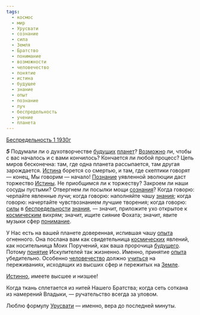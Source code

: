 ```yaml
---
tags:
  - космос
  - мир
  - Урусвати
  - сознание
  - сила
  - Земля
  - Братство
  - понимание
  - возможности
  - человечество
  - понятие
  - истина
  - будущее
  - знание
  - опыт
  - познание
  - луч
  - беспредельность
  - учение
  - планета
---
```


[Беспредельность 1 1930г](https://127.0.0.1:4002/agni/1930)

___5___
Подумали ли о духотворчестве [будущих](../../../tags/#будущее) [планет](../../../tags/#планета)? [Возможно](../../../tags/#возможности) ли, чтобы с вас началось и с вами кончилось? Кончается ли любой процесс? Цепь миров бесконечна: там, где одна планета рассыпается, там другая зарождается. [Истина](../../../tags/#истина) борется со смертью, и там, где скептики говорят — конец, Мы говорим — начало! [Познание](../../../tags/#познание) уявленной эволюции даст торжество [Истины](../../../tags/#истина). Не приобщимся ли к торжеству? Закроем ли наши сосуды пустыми? Отвергнем ли посылки мощи [сознания](../../../tags/#сознание)? Когда говорю: черпайте явленные лучи; когда говорю: наполняйте чашу [знания](../../../tags/#знание); когда говорю: начертайте чувствознанием лучшие творения; когда говорю: [силы](../../../tags/#сила) в [беспредельности](../../../tags/#беспредельность) [знания](../../../tags/#знание), — значит, приложите ухо открытое к [космическим](../../../tags/#космос) вихрям; значит, ищите сияние Фохата; значит, явите музыки сфер [понимание](../../../tags/#понимание).   

У Нас есть на вашей планете доверенная, испившая чашу [опыта](../../../tags/#опыт) огненного. Она послана вам как свидетельница [космических](../../../tags/#космос) явлений, как носительница Моих Поручений, как ваша пророчица [будущего](../../../tags/#будущее). Потому [понятие](../../../tags/#понятие) Искупителей так жизненно. Именно, принятие [опыта](../../../tags/#опыт) убедительно. Особенно [человечество](../../../tags/#человечество) должно [учиться](../../../tags/#учение) на переживаниях, исходящих из высших сфер и пережитых на [Земле](../../../tags/#Земля).   

[Истинно](../../../tags/#истина), имеете высшее и низшее!   

Когда ткань сплетается из нитей Нашего Братства; когда сеть соткана из намерений Владыки, — ручательство всегда за уловом.   

Люблю формулу [Урусвати](../../../tags/#Урусвати) — именно, вера до последней минуты.